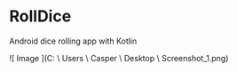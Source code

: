 # RollDice
Android dice rolling app with Kotlin

![ Image ](C: \ Users \ Casper \ Desktop \ Screenshot_1.png)

